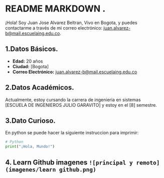 # README MARKDOWN .

¡Hola! Soy Juan Jose Alvarez Beltran, Vivo en Bogota, y puedes contactarme a través de mi correo electrónico: [juan.alvarez-b@mail.escuelaing.edu.co](mailto:juan.alvarez-b@mail.escuelaing.edu.co).

## 1.Datos Básicos.

- **Edad:** 20 años
- **Ciudad:** [Bogota]
- **Correo Electrónico:** [juan.alvarez-b@mail.escuelaing.edu.co](juan.alvarez-b@mail.escuelaing.edu.co)

## 2.Datos Académicos.

Actualmente, estoy cursando la carrera de ingenieria en sistemas  [ESCUELA DE INGENIEROS JULIO GARAVITO] y estoy en el [8] semestre.

## 3.Dato Curioso.

En python se puede hacer la siguiente instruccion para imprimir:

```python
# Python
print("¡Hola, Mundo!")
```
## 4. Learn Github imagenes `![principal y remoto](imagenes/learn github.png)` 
